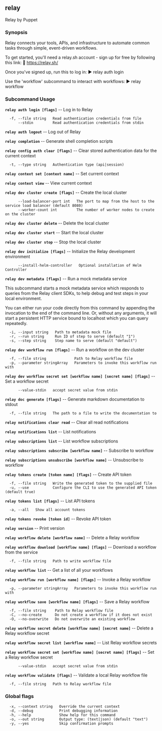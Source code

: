 ## relay

Relay by Puppet

### Synopsis

Relay connects your tools, APIs, and infrastructure
to automate common tasks through simple, event-driven workflows.

To get started, you'll need a relay.sh account - sign up for free
by following this link: 🔗 https://relay.sh/

Once you've signed up, run this to log in:
▶️   relay auth login

Use the 'workflow' subcommand to interact with workflows:
▶️   relay workflow


### Subcommand Usage

**`relay auth login [flags]`** -- Log in to Relay
```
  -f, --file string   Read authentication credentials from file
      --stdin         Read authentication credentials from stdin
```

**`relay auth logout`** -- Log out of Relay

**`relay completion`** -- Generate shell completion scripts

**`relay config auth clear [flags]`** -- Clear stored authentication data for the current context
```
  -t, --type string   Authentication type (api|session)
```

**`relay context set [context name]`** -- Set current context

**`relay context view`** -- View current context

**`relay dev cluster create [flags]`** -- Create the local cluster
```
      --load-balancer-port int   The port to map from the host to the service load balancer (default 8080)
      --worker-count int         The number of worker nodes to create on the cluster
```

**`relay dev cluster delete`** -- Delete the local cluster

**`relay dev cluster start`** -- Start the local cluster

**`relay dev cluster stop`** -- Stop the local cluster

**`relay dev initialize [flags]`** -- Initialize the Relay development environment
```
      --install-helm-controller   Optional installation of Helm Controller
```

**`relay dev metadata [flags]`** -- Run a mock metadata service
  
This subcommand starts a mock metadata service which
responds to queries from the Relay client SDKs, to help debug
and test steps in your local environment.

You can either run your code directly from this command by appending the
invocation to the end of the command line. Or, without any arguments,
it will start a persistent HTTP service bound to localhost which
you can query repeatedly.
```
  -i, --input string   Path to metadata mock file
  -r, --run string     Run ID of step to serve (default "1")
  -s, --step string    Step name to serve (default "default")
```

**`relay dev workflow run [flags]`** -- Run a workflow on the dev cluster
```
  -f, --file string             Path to Relay workflow file
  -p, --parameter stringArray   Parameters to invoke this workflow run with
```

**`relay dev workflow secret set [workflow name] [secret name] [flags]`** -- Set a workflow secret
```
      --value-stdin   accept secret value from stdin
```

**`relay doc generate [flags]`** -- Generate markdown documentation to stdout
```
  -f, --file string   The path to a file to write the documentation to
```

**`relay notifications clear read`** -- Clear all read notifications

**`relay notifications list`** -- List notifications

**`relay subscriptions list`** -- List workflow subscriptions

**`relay subscriptions subscribe [workflow name]`** -- Subscribe to workflow

**`relay subscriptions unsubscribe [workflow name]`** -- Unsubscribe to workflow

**`relay tokens create [token name] [flags]`** -- Create API token
```
  -f, --file string   Write the generated token to the supplied file
  -u, --use           Configure the CLI to use the generated API token (default true)
```

**`relay tokens list [flags]`** -- List API tokens
```
  -a, --all   Show all account tokens
```

**`relay tokens revoke [token id]`** -- Revoke API token

**`relay version`** -- Print version

**`relay workflow delete [workflow name]`** -- Delete a Relay workflow

**`relay workflow download [workflow name] [flags]`** -- Download a workflow from the service
```
  -f, --file string   Path to write workflow file
```

**`relay workflow list`** -- Get a list of all your workflows

**`relay workflow run [workflow name] [flags]`** -- Invoke a Relay workflow
```
  -p, --parameter stringArray   Parameters to invoke this workflow run with
```

**`relay workflow save [workflow name] [flags]`** -- Save a Relay workflow
```
  -f, --file string    Path to Relay workflow file
  -C, --no-create      Do not create a workflow if it does not exist
  -O, --no-overwrite   Do not overwrite an existing workflow
```

**`relay workflow secret delete [workflow name] [secret name]`** -- Delete a Relay workflow secret

**`relay workflow secret list [workflow name]`** -- List Relay workflow secrets

**`relay workflow secret set [workflow name] [secret name] [flags]`** -- Set a Relay workflow secret
```
      --value-stdin   accept secret value from stdin
```

**`relay workflow validate [flags]`** -- Validate a local Relay workflow file
```
  -f, --file string   Path to Relay workflow file
```

### Global flags
```
  -x, --context string   Override the current context
  -d, --debug            Print debugging information
  -h, --help             Show help for this command
  -o, --out string       Output type: (text|json) (default "text")
  -y, --yes              Skip confirmation prompts

```
